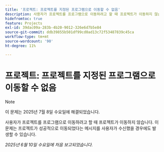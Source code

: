 ```yaml
---
title: '프로젝트: 프로젝트를 지정된 프로그램으로 이동할 수 없음'
description: 사용자가 프로젝트를 프로그램으로 이동하려고 할 때 프로젝트가 이동하지 않습니다. 이 문제는 프로젝트가 성공적으로 이동되었다는 메시지를 사용자가 수신했을 경우에도 발생할 수 있습니다.
hidefromtoc: true
feature: Projects
exl-id: 39dac09a-283b-4b20-9012-326e6d7b5e84
source-git-commit: ddb39855b501df99cd0ad13c72f53487839c45ca
workflow-type: tm+mt
source-wordcount: '90'
ht-degree: 11%

---
```


# 프로젝트: 프로젝트를 지정된 프로그램으로 이동할 수 없음

>[!NOTE]
>
>이 문제는 2025년 7월 8일 수요일에 해결되었습니다.

사용자가 프로젝트를 프로그램으로 이동하려고 할 때 프로젝트가 이동하지 않습니다. 이 문제는 프로젝트가 성공적으로 이동되었다는 메시지를 사용자가 수신했을 경우에도 발생할 수 있습니다.

_2025년 6월 10일 수요일에 처음 보고되었습니다._
